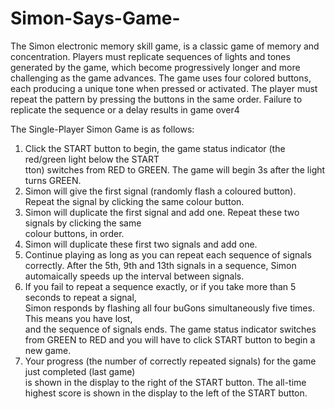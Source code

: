 # Simon-Says-Game-


The Simon electronic memory skill game,  is a classic game of memory and concentration. Players must replicate sequences of lights and tones generated by the game, which become progressively longer and more challenging as the game advances. The game uses four colored buttons, each producing a unique tone when pressed or activated. The player must repeat the pattern by pressing the buttons in the same order. Failure to replicate the sequence or a delay results in game over4

The	Single-Player	Simon	Game	is	as	follows:	
1. Click	 the	START	button	 to	begin,	 the	game	status	indicator	 (the	 red/green	light	below	 the	START	
tton)	switches	from	RED	to	GREEN.	The	game	will	begin	3s	after	the	light	turns	GREEN.	
2. Simon	will	give	the	first	signal	(randomly	flash	a	coloured	button).	Repeat	the	signal	by	clicking	the	
same	colour	button.	
3. Simon	will	duplicate	 the	first	 signal	and	add	one.	Repeat	 these	 two	 signals	by	clicking	 the	 same	
colour	buttons,	in	order.	
4. Simon	will	duplicate	these	first	two	signals	and	add	one.	
5. Continue	playing	as	long	as	you	can	repeat	each	sequence	of	signals	correctly.	After	the	5th,	9th	
and	13th	signals	in	a	sequence,	Simon	automaically	speeds	up	the	interval	between	signals.	
6. If	 you	 fail	 to	 repeat	 a	 sequence	 exactly,	 or	 if	 you	 take	more	 than	 5	 seconds	 to	 repeat	 a	 signal,	
Simon	responds	by	flashing	all	four	buGons	simultaneously	five	times.		This	means	you	have	lost,	
and	the	sequence	of	signals	ends.	The	game	status	indicator	switches	from	GREEN	to	RED	and	you	
will	have	to	click	START	button	to	begin	a	new	game.		
7. Your	progress	(the	number	of	correctly	repeated	signals)	for	the	game	just	completed	(last	game)	
is	shown	in	the	display	to	the	right	of	the	START	button.	The	all-time	highest	score	is	shown	in	the	
display	to	the	left	of	the	START	button.	
